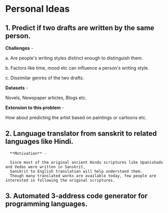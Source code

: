 # Personal Ideas

## 1. Predict if two drafts are written by the same person.
 
   **Challenges** - 
   
   a. Are people's writing styles distinct enough to distinguish them.
   
   b. Factors like time, mood etc can influence a person's writing style.
   
   c. Dissimilar genres of the two drafts.
   
   **Datasets** -
   
   Novels, Newspaper articles, Blogs etc.
   
   **Extension to this problem** - 
   
   How about predicting the artist based on paintings or cartoons etc.
   
## 2. Language translator from sanskrit to related languages like Hindi.

      **Motivation** -
      
      Since most of the original ancient Hindu scriptures like Upanishads and Vedas were written in Sanskrit,
      Sanskrit to English translation will help understand them. 
      Though many translated works are available today, few people are interested in following the original scriptures.

## 3. Automated 3-address code generator for programming languages.

